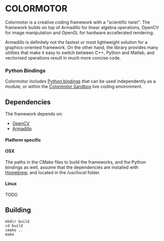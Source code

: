 # COLORMOTOR


Colormotor is a creative coding framework with a "scientific twist". The framework builds on top of Armadillo for linear algebra operations, OpenCV for image manipulation and OpenGL for hardware accellerated rendering. 

Armadillo is definitely not the fastest or most lightweight solution for a graphics-oriented framework. On the other hand, the library provides many utilities that make it easy to switch between C++, Python and Matlab, and vectorised operations result in much more concise code.

### Python Bindings
Colormotor includes [Python bindings](https://github.com/colormotor/colormotor/tree/master/addons/pycolormotor) that can be used independently as a module, or within the [Colormotor Sandbox](https://github.com/colormotor/pycm_sandbox_gl) live coding environment.  

## Dependencies
The framework depends on:

- [OpenCV](http://opencv.org)
- [Armadillo](http://arma.sourceforge.net)

#### Platform specific
#### OSX
The paths in the CMake files to build the frameworks, and the Python bindings as well, assume that the dependencies are installed with [Homebrew](http://brew.sh), and located in the */usr/local* folder.

#### Linux
TODO

## Building
```
mkdir build
cd build
cmake ..
make
```

